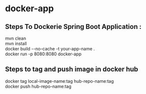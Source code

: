 # docker-app 

## Steps To Dockerie Spring Boot Application : 
mvn clean <br/>
mvn install<br/>
docker build --no-cache -t your-app-name .<br/>
docker run -p 8080:8080 docker-app


## Steps to tag and push image in docker hub
docker tag local-image-name:tag hub-repo-name:tag<br/>
docker push hub-repo-name:tag
